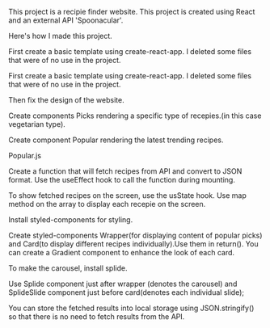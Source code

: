 This project is a recipie finder website.
This project is created using React and an external API 'Spoonacular'.

Here's how I made this project.

First create a basic template using create-react-app. I deleted some files that were of no use in the project.

First create a basic template using create-react-app. I deleted some files that were of no use in the project.<br/>

Then fix the design of the website.

Create components Picks rendering a specific type of recepies.(in this case vegetarian type).

Create component Popular rendering the latest trending recipes.

<bold>Popular.js</bold>

Create a function that will fetch recipes from API and convert to JSON format. Use the useEffect hook to call the function during mounting.

To show fetched recipes on the screen, use the usState hook. Use map method on the array to display each recepie on the screen.

Install styled-components for styling.

Create styled-components Wrapper(for displaying content of popular picks) and Card(to display different recipes individually).Use them in return(). You can create a Gradient component to enhance the  look of each card.

To make the carousel, install splide.

Use Splide component just after wrapper (denotes the carousel) and SplideSlide component just before card(denotes each individual slide);

You can store the fetched results into local storage using JSON.stringify() so that there is no need to fetch results from the API.

